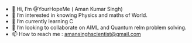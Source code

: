 - 👋 Hi, I’m @YourHopeMe ( Aman Kumar Singh)
- 👀 I’m interested in  knowing Physics and maths of World.
- 🌱 I’m currently learning C
- 💞️ I’m looking to collaborate on AIML and Quantum  relm problem solving.
- 📫 How to reach me : amansinghscientist@gmail.com

<!---
YourHopeMe/YourHopeMe is a ✨ special ✨ repository because its `README.md` (this file) appears on your GitHub profile.
You can click the Preview link to take a look at your changes.
--->
